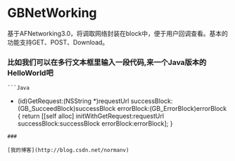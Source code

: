 # GBNetWorking
基于AFNetworking3.0，将调取网络封装在block中，便于用户回调查看。基本的功能支持GET、POST、Download。
### 比如我们可以在多行文本框里输入一段代码,来一个Java版本的HelloWorld吧  
    ```Java
+ (id)GetRequest:(NSString *)requestUrl successBlock:(GB_SucceedBlock)successBlock errorBlock:(GB_ErrorBlock)errorBlock
{
    return [[self alloc] initWithGetRequest:requestUrl successBlock:successBlock errorBlock:errorBlock];
}
``` 
###

[我的博客](http://blog.csdn.net/normanv)
